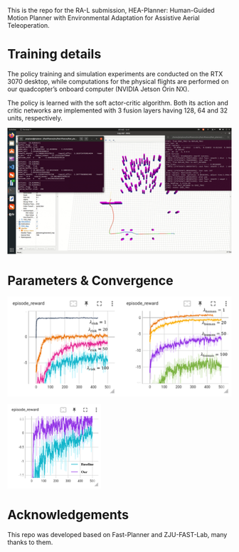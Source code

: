 This is the repo for the RA-L submission, HEA-Planner: Human-Guided Motion Planner with Environmental Adaptation for Assistive Aerial Teleoperation.

# Training details

The policy training and simulation experiments are conducted on the RTX 3070 desktop, while computations for the physical flights are performed on our quadcopter’s onboard computer (NVIDIA Jetson Orin NX). 

The policy is learned with the soft actor-critic algorithm. Both its action and critic networks are implemented with 3 fusion layers having 128, 64 and 32 units, respectively. 

![Training environment](https://github.com/SAA-Robot-Lab/HEA-Planner/blob/main/policy%20training.gif "Training environment")

# Parameters & Convergence

![The parameter selection](https://github.com/SAA-Robot-Lab/HEA-Planner/blob/main/pictures/para.png "parameter")

<img src="https://github.com/SAA-Robot-Lab/HEA-Planner/blob/main/pictures/convergence.png" width="210px">

# Acknowledgements
This repo was developed based on Fast-Planner and ZJU-FAST-Lab, many thanks to them.
